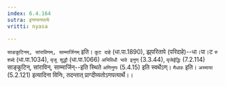 ```yaml
---
index: 6.4.164
sutra: इनण्यनपत्ये
vritti: nyasa

---
```

`साङकूटिनम्, सांराविणम्, साम्मार्जिनम्` इति। `कूट दाहे` (धा.पा.1890), झ्र्परितापे (परिदाहे)--धा।पा।ट `रु शब्दे` (धा.पा.1034), `मृजू शुद्धौ` (धा.पा.1066) `अभिविधौ भावे इनुण्` (3.3.44), `मृजेर्वृद्धिः` (7.2.114) साङ्कूटिन्, सांराविन्, साम्मार्जिन्--इति स्थिते `अणिनुणः` (5.4.15) इति स्वर्थेऽण्। `मैधावः` इति। `अस्माया` (5.2.121) इत्यादिना विनिः, तदन्तात् प्राग्दीव्यतोऽणपत्यार्थे।।